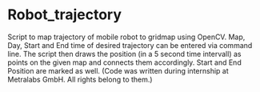 # Robot_trajectory
Script to map trajectory of mobile robot to gridmap using OpenCV.
Map, Day, Start and End time of desired trajectory can be entered via command line.
The script then draws the position (in a 5 second time intervall) as points on the given map and connects them accordingly.
Start and End Position are marked as well.
(Code was written during internship at Metralabs GmbH. All rights belong to them.)
